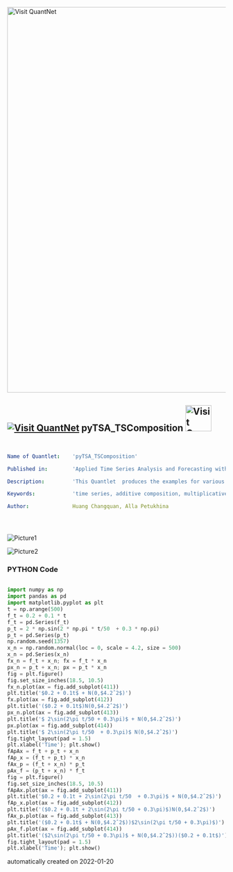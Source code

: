 [<img src="https://github.com/QuantLet/Styleguide-and-FAQ/blob/master/pictures/banner.png" width="888" alt="Visit QuantNet">](http://quantlet.de/)

## [<img src="https://github.com/QuantLet/Styleguide-and-FAQ/blob/master/pictures/qloqo.png" alt="Visit QuantNet">](http://quantlet.de/) **pyTSA_TSComposition** [<img src="https://github.com/QuantLet/Styleguide-and-FAQ/blob/master/pictures/QN2.png" width="60" alt="Visit QuantNet 2.0">](http://quantlet.de/)

```yaml


Name of Quantlet:    'pyTSA_TSComposition'

Published in:        'Applied Time Series Analysis and Forecasting with Python'

Description:         'This Quantlet  produces the examples for various ways of composition of simple time series and plots results(Figures 2.10-2.11 from the Book).'

Keywords:            'time series, additive composition, multiplicative composition, visualisation'

Author:              Huang Changquan, Alla Petukhina





```

![Picture1](pyTSA_TSComposition_fig2-10.png)

![Picture2](pyTSA_TSComposition_fig2-11.png)

### PYTHON Code
```python

import numpy as np
import pandas as pd
import matplotlib.pyplot as plt
t = np.arange(500)
f_t = 0.2 + 0.1 * t
f_t = pd.Series(f_t)
p_t = 2 * np.sin(2 * np.pi * t/50  + 0.3 * np.pi)
p_t = pd.Series(p_t)
np.random.seed(1357)
x_n = np.random.normal(loc = 0, scale = 4.2, size = 500)
x_n = pd.Series(x_n)
fx_n = f_t + x_n; fx = f_t * x_n
px_n = p_t + x_n; px = p_t * x_n
fig = plt.figure()
fig.set_size_inches(18.5, 10.5)
fx_n.plot(ax = fig.add_subplot(411))
plt.title('$0.2 + 0.1t$ + N(0,$4.2ˆ2$)')
fx.plot(ax = fig.add_subplot(412))
plt.title('($0.2 + 0.1t$)N(0,$4.2ˆ2$)')
px_n.plot(ax = fig.add_subplot(413))
plt.title('$ 2\sin(2\pi t/50 + 0.3\pi)$ + N(0,$4.2ˆ2$)')
px.plot(ax = fig.add_subplot(414))
plt.title('$ 2\sin(2\pi t/50  + 0.3\pi)$ N(0,$4.2ˆ2$)')
fig.tight_layout(pad = 1.5)
plt.xlabel('Time'); plt.show()
fApAx = f_t + p_t + x_n
fAp_x = (f_t + p_t) * x_n
fAx_p = (f_t + x_n) * p_t
pAx_f = (p_t + x_n) * f_t
fig = plt.figure()
fig.set_size_inches(18.5, 10.5)
fApAx.plot(ax = fig.add_subplot(411))
plt.title('$0.2 + 0.1t + 2\sin(2\pi t/50  + 0.3\pi)$ + N(0,$4.2ˆ2$)')
fAp_x.plot(ax = fig.add_subplot(412))
plt.title('($0.2 + 0.1t + 2\sin(2\pi t/50 + 0.3\pi)$)N(0,$4.2ˆ2$)')
fAx_p.plot(ax = fig.add_subplot(413))
plt.title('($0.2 + 0.1t$ + N(0,$4.2ˆ2$))$2\sin(2\pi t/50 + 0.3\pi)$)')
pAx_f.plot(ax = fig.add_subplot(414))
plt.title('($2\sin(2\pi t/50 + 0.3\pi)$ + N(0,$4.2ˆ2$))($0.2 + 0.1t$)')
fig.tight_layout(pad = 1.5)
plt.xlabel('Time'); plt.show()
```

automatically created on 2022-01-20